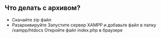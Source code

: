 ## Что делать с архивом?
- Скачайте zip файл
- Разархивируйте
Запустите сервер XAMPP и добавьте файл в папку /xampp/htdocs
Откройте файл index.php в браузере
